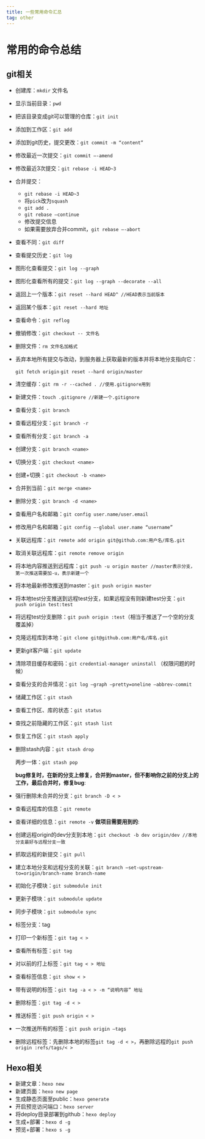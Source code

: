 ```yaml
---
title: 一些常用命令汇总
tag: other
---
```


# 常用的命令总结

## git相关

- 创建库：`mkdir` 文件名

- 显示当前目录：`pwd`

- 把该目录变成git可以管理的仓库：`git init`

- 添加到工作区：`git add`

- 添加到git历史，提交更改：`git commit -m “content”`

- 修改最近一次提交：`git commit –-amend`

- 修改最近3次提交：`git rebase -i HEAD~3`

- 合并提交：

    - `git rebase -i HEAD~3`
    - 将`pick`改为`squash`
    - `git add .`
    - `git rebase –continue`
    - 修改提交信息
    - 如果需要放弃合并commit，`git rebase –-abort`

- 查看不同：`git diff`

- 查看提交历史：`git log`

- 图形化查看提交：`git log --graph`

- 图形化查看所有的提交：`git log --graph --decorate --all`

- 返回上一个版本：`git reset --hard HEAD^ //HEAD表示当前版本`

- 返回某个版本：`git reset --hard 地址`

- 查看命令：`git reflog`

- 撤销修改：`git checkout -- 文件名`

- 删除文件：`rm 文件名加格式`

- 丢弃本地所有提交与改动，到服务器上获取最新的版本并将本地分支指向它：

    `git fetch origin`
    `git reset --hard origin/master`

- 清空缓存：`git rm -r --cached . //使用.gitignore用到`

- 新建文件：`touch .gitignore //新建一个.gitignore`

- 查看分支：`git branch`

- 查看远程分支：`git branch -r`

- 查看所有分支：`git branch -a`

- 创建分支：`git branch <name>`

- 切换分支：`git checkout <name>`

- 创建+切换：`git checkout -b <name>`

- 合并到当前：`git merge <name>`

- 删除分支：`git branch -d <name>`

- 查看用户名和邮箱：`git config user.name/user.email`

- 修改用户名和邮箱：`git config –-global user.name “username”`

- 关联远程库：`git remote add origin git@github.com:用户名/库名.git`

- 取消关联远程库：`git remote remove origin`

- 将本地内容推送到远程库：`git push -u origin master //master表示分支，第一次推送需要加-u，表示新建一个`

- 将本地最新修改推送到master：`git push origin master`

- 将本地test分支推送到远程test分支，如果远程没有则新建test分支：`git push origin test:test`

- 将远程test分支删除：`git push origin :test`（相当于推送了一个空的分支覆盖掉）

- 克隆远程库到本地：`git clone git@github.com:用户名/库名.git`

- 更新git客户端：`git update`

- 清除项目缓存和密码：`git credential-manager uninstall` （权限问题的时候）

- 查看分支的合并情况：`git log –graph –pretty=oneline –abbrev-commit`

- 储藏工作区：`git stash`

- 查看工作区、库的状态：`git status`

- 查找之前隐藏的工作区：`git stash list`

- 恢复工作区：`git stash apply`

- 删除stash内容：`git stash drop`

    两步一体：`git stash pop`

    **bug修复时，在新的分支上修复，合并到master，但不影响你之前的分支上的工作，最后合并时，修复bug**:

- 强行删除未合并的分支：`git branch -D < >`

- 查看远程库的信息：`git remote`

- 查看详细的信息：`git remote -v`
    **做项目需要用到的**:

- 创建远程origin的dev分支到本地：`git checkout -b dev origin/dev //本地分支最好与远程分支一致`

- 抓取远程的新提交：`git pull`

- 建立本地分支和远程分支的关联：`git branch –set-upstream-to=origin/branch-name branch-name`

- 初始化子模块：`git submodule init`

- 更新子模块：`git submodule update`

- 同步子模块：`git submodule sync`

- 标签分支：tag

- 打印一个新标签：`git tag < >`

- 查看所有标签：`git tag`

- 对以前的打上标签：`git tag < > 地址`

- 查看标签信息：`git show < >`

- 带有说明的标签：`git tag -a < > -m “说明内容” 地址`

- 删除标签：`git tag -d < >`

- 推送标签：`git push origin < >`

- 一次推送所有的标签：`git push origin –tags`

- 删除远程标签：先删除本地的标签`git tag -d < >`，再删除远程的`git push origin :refs/tags/< >`

## Hexo相关

- 新建文章：`hexo new`
- 新建页面：`hexo new page`
- 生成静态页面至public：`hexo generate`
- 开启预览访问端口：`hexo server`
- 将deploy目录部署到github：`hexo deploy`
- 生成+部署：`hexo d -g`
- 预览+部署：`hexo s -g`